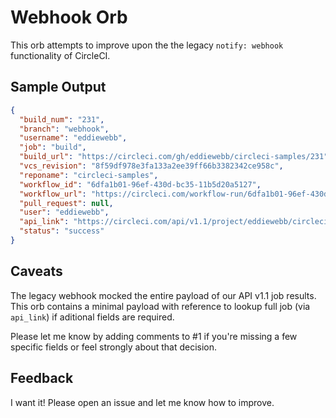 # Webhook Orb

This orb attempts to improve upon the the legacy `notify: webhook` functionality of CircleCI.

## Sample Output

```json
{
  "build_num": "231",
  "branch": "webhook",
  "username": "eddiewebb",
  "job": "build",
  "build_url": "https://circleci.com/gh/eddiewebb/circleci-samples/231",
  "vcs_revision": "8f59df978e3fa133a2ee39ff66b3382342ce958c",
  "reponame": "circleci-samples",
  "workflow_id": "6dfa1b01-96ef-430d-bc35-11b5d20a5127",
  "workflow_url": "https://circleci.com/workflow-run/6dfa1b01-96ef-430d-bc35-11b5d20a5127",
  "pull_request": null,
  "user": "eddiewebb",
  "api_link": "https://circleci.com/api/v1.1/project/eddiewebb/circleci-samples/231",
  "status": "success"
}
```

## Caveats

The legacy webhook mocked the entire payload of our API v1.1 job results.  This orb contains a minimal payload with reference to lookup full job (via `api_link`) if aditional fields are required.

Please let me know by adding comments to #1 if you're missing a few specific fields or feel strongly about that decision.


## Feedback

I want it! Please open an issue and let me know how to improve.
